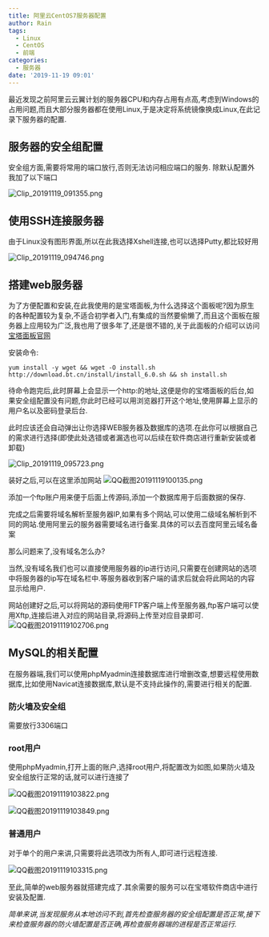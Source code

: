 ```yaml
---
title: 阿里云CentOS7服务器配置
author: Rain
tags:
  - Linux
  - CentOS
  - 前端
categories:
  - 服务器
date: '2019-11-19 09:01'
---
```


<Boxx/>

最近发现之前阿里云云翼计划的服务器CPU和内存占用有点高,考虑到Windows的占用问题,而且大部分服务器都在使用Linux,于是决定将系统镜像换成Linux,在此记录下服务器的配置.

## 服务器的安全组配置

安全组方面,需要将常用的端口放行,否则无法访问相应端口的服务.
除默认配置外我加了以下端口

![Clip_20191119_091355.png](https://i.loli.net/2019/11/19/36OmFvExkqtGz5y.png)

## 使用SSH连接服务器

由于Linux没有图形界面,所以在此我选择Xshell连接,也可以选择Putty,都比较好用

![Clip_20191119_094746.png](https://i.loli.net/2019/11/19/LyNljmHTib9kIVC.png)

## 搭建web服务器

为了方便配置和安装,在此我使用的是宝塔面板,为什么选择这个面板呢?因为原生的各种配置较为复杂,不适合初学者入门,有集成的当然要偷懒了,而且这个面板在服务器上应用较为广泛,我也用了很多年了,还是很不错的,关于此面板的介绍可以访问[宝塔面板官网](https://bt.cn)

安装命令:

```
yum install -y wget && wget -O install.sh http://download.bt.cn/install/install_6.0.sh && sh install.sh
```

待命令跑完后,此时屏幕上会显示一个http:的地址,这便是你的宝塔面板的后台,如果安全组配置没有问题,你此时已经可以用浏览器打开这个地址,使用屏幕上显示的用户名以及密码登录后台.

此时应该还会自动弹出让你选择WEB服务器及数据库的选项.在此你可以根据自己的需求进行选择(即使此处选错或者漏选也可以后续在软件商店进行重新安装或者卸载)

![Clip_20191119_095723.png](https://i.loli.net/2019/11/19/AZqpJgHv8fLo6Xu.png)

装好之后,可以在这里添加网站
![QQ截图20191119100135.png](https://i.loli.net/2019/11/19/SQgs5ZYrzj69emf.png)

添加一个ftp账户用来便于后面上传源码,添加一个数据库用于后面数据的保存.

完成之后需要将域名解析至服务器IP,如果有多个网站,可以使用二级域名解析到不同的网站.使用阿里云的服务器需要域名进行备案.具体的可以去百度阿里云域名备案

那么问题来了,没有域名怎么办?

当然,没有域名我们也可以直接使用服务器的ip进行访问,只需要在创建网站的选项中将服务器的ip写在域名栏中.等服务器收到客户端的请求后就会将此网站的内容显示给用户.

网站创建好之后,可以将网站的源码使用FTP客户端上传至服务器,ftp客户端可以使用Xftp,连接后进入对应的网站目录,将源码上传至对应目录即可.
![QQ截图20191119102706.png](https://i.loli.net/2019/11/19/EAuclMshICbYy1v.png)

## MySQL的相关配置

在服务器端,我们可以使用phpMyadmin连接数据库进行增删改查,想要远程使用数据库,比如使用Navicat连接数据库,默认是不支持此操作的,需要进行相关的配置.

### 防火墙及安全组

需要放行3306端口

### root用户

使用phpMyadmin,打开上面的账户,选择root用户,将配置改为如图,如果防火墙及安全组放行正常的话,就可以进行连接了

![QQ截图20191119103822.png](https://i.loli.net/2019/11/19/ARUng1rbaVqLIMv.png)

![QQ截图20191119103849.png](https://i.loli.net/2019/11/19/tNxT2ZqomVkOBip.png)

### 普通用户

对于单个的用户来讲,只需要将此选项改为所有人,即可进行远程连接.

![QQ截图20191119103315.png](https://i.loli.net/2019/11/19/M2Vt3Zcka4IrPud.png)

至此,简单的web服务器就搭建完成了.其余需要的服务可以在宝塔软件商店中进行安装及配置.

*简单来讲,当发现服务从本地访问不到,首先检查服务器的安全组配置是否正常,接下来检查服务器的防火墙配置是否正确,再检查服务器端的进程是否正常运行.*

<Vssue :title="$title" />
